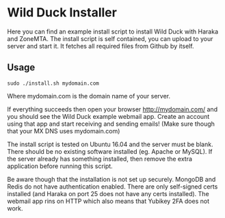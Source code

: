 # Wild Duck Installer

Here you can find an example install script to install Wild Duck with Haraka and ZoneMTA. The install script is self contained, you can upload to your server and start it. It fetches all required files from Github by itself.

## Usage

    sudo ./install.sh mydomain.com

Where mydomain.com is the domain name of your server.

If everything succeeds then open your browser http://mydomain.com/ and you should see the Wild Duck example webmail app. Create an account using that app and start receiving and sending emails! (Make sure though that your MX DNS uses mydomain.com)

The install script is tested on Ubuntu 16.04 and the server must be blank. There should be no existing software installed (eg. Apache or MySQL). If the server already has something installed, then remove the extra application before running this script.

Be aware though that the installation is not set up securely. MongoDB and Redis do not have authentication enabled. There are only self-signed certs installed (and Haraka on port 25 does not have any certs installed). The webmail app rins on HTTP which also means that Yubikey 2FA does not work.
